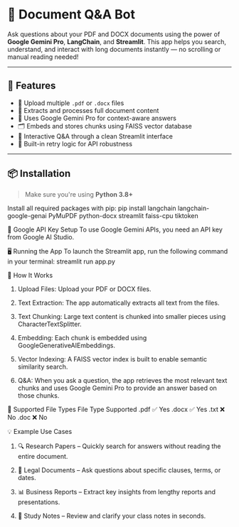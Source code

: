 # 📄 Document Q&A Bot

Ask questions about your PDF and DOCX documents using the power of **Google Gemini Pro**, **LangChain**, and **Streamlit**. This app helps you search, understand, and interact with long documents instantly — no scrolling or manual reading needed!

---

## 🚀 Features

- 📂 Upload multiple `.pdf` or `.docx` files
- 🤖 Extracts and processes full document content
- 🧠 Uses Google Gemini Pro for context-aware answers
- 🗂️ Embeds and stores chunks using FAISS vector database
- 💬 Interactive Q&A through a clean Streamlit interface
- 🔁 Built-in retry logic for API robustness

---

## 📦 Installation

> Make sure you're using **Python 3.8+**

Install all required packages with pip:
    pip install langchain langchain-google-genai PyMuPDF python-docx streamlit faiss-cpu tiktoken
    

🔑 Google API Key Setup
To use Google Gemini APIs, you need an API key from Google AI Studio.

🖥️ Running the App
To launch the Streamlit app, run the following command in your terminal:
  streamlit run app.py


🧠 How It Works
1. Upload Files: Upload your PDF or DOCX files.
    
2. Text Extraction: The app automatically extracts all text from the files.
    
3. Text Chunking: Large text content is chunked into smaller pieces using CharacterTextSplitter.
    
4. Embedding: Each chunk is embedded using GoogleGenerativeAIEmbeddings.
    
5. Vector Indexing: A FAISS vector index is built to enable semantic similarity search.
    
6. Q&A: When you ask a question, the app retrieves the most relevant text chunks and uses Google Gemini Pro to provide an answer based on those chunks.

 📁 Supported File Types
 File Type	Supported
.pdf	✅ Yes
.docx	✅ Yes
.txt	❌ No
.doc	❌ No



  💡 Example Use Cases
1. 🔍 Research Papers – Quickly search for answers without reading the entire document.
        
2. 📜 Legal Documents – Ask questions about specific clauses, terms, or dates.
        
3. 📊 Business Reports – Extract key insights from lengthy reports and presentations.
        
4. 📝 Study Notes – Review and clarify your class notes in seconds.



